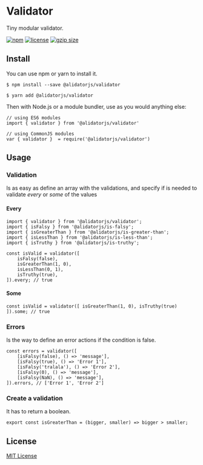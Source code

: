 # Validator

Tiny modular validator.

[![npm](https://img.shields.io/npm/v/@alidatorjs/validator.svg)](http://npm.im/@alidatorjs/validator)
[![license](https://img.shields.io/npm/l/@alidatorjs/validator.svg)](https://github.com/gc-victor/alidatorjs/blob/master/LICENSE.md)
[![gzip size](http://img.badgesize.io/https://unpkg.com/@alidatorjs/validator?compression=gzip)](https://unpkg.com/@alidatorjs/validator)

## Install

You can use npm or yarn to install it.

`$ npm install --save @alidatorjs/validator`

`$ yarn add @alidatorjs/validator`

Then with Node.js or a module bundler, use as you would anything else:

```
// using ES6 modules
import { validator } from '@alidatorjs/validator'

// using CommonJS modules
var { validator }  = require('@alidatorjs/validator')
```

## Usage

### Validation

Is as easy as define an array with the validations, and specify if is needed to validate *every* or *some* of the values

#### Every

```
import { validator } from '@alidatorjs/validator';
import { isFalsy } from '@alidatorjs/is-falsy';
import { isGreaterThan } from '@alidatorjs/is-greater-than';
import { isLessThan } from '@alidatorjs/is-less-than';
import { isTruthy } from '@alidatorjs/is-truthy';

const isValid = validator([
    isFalsy(false),
    isGreaterThan(1, 0),
    isLessThan(0, 1),
    isTruthy(true),
]).every; // true
```

#### Some

```
const isValid = validator([ isGreaterThan(1, 0), isTruthy(true) ]).some; // true
```

### Errors

Is the way to define an error actions if the condition is false.

```
const errors = validator([
    [isFalsy(false), () => 'message'],
    [isFalsy(true), () => 'Error 1'],
    [isFalsy('tralala'), () => 'Error 2'],
    [isFalsy(0), () => 'message'],
    [isFalsy(NaN), () => 'message'],
]).errors, // ['Error 1', 'Error 2']
``` 

### Create a validation

It has to return a boolean.

```
export const isGreaterThan = (bigger, smaller) => bigger > smaller;
```

## License

[MIT License](https://github.com/gc-victor/alidatorjs/blob/master/LICENSE.md)
